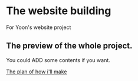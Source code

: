 # The website building

For Yoon's website project

## The preview of the whole project.

You could ADD some contents if you want.

[The plan of how i'll make](https://github.com/rroqlcka/my_own_website/blob/main/Surf_website.pptx)
